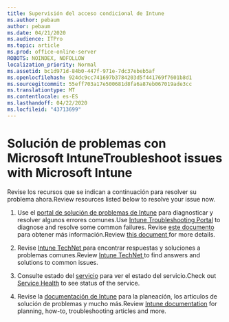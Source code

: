 ```yaml
---
title: Supervisión del acceso condicional de Intune
ms.author: pebaum
author: pebaum
ms.date: 04/21/2020
ms.audience: ITPro
ms.topic: article
ms.prod: office-online-server
ROBOTS: NOINDEX, NOFOLLOW
localization_priority: Normal
ms.assetid: bc1d971d-84b0-447f-971e-7dc37ebeb5af
ms.openlocfilehash: 924dc9cc741697b3784203d5f441769f7601b8d1
ms.sourcegitcommit: 55eff703a17e500681d8fa6a87eb067019ade3cc
ms.translationtype: MT
ms.contentlocale: es-ES
ms.lasthandoff: 04/22/2020
ms.locfileid: "43713699"
---
```

# <a name="troubleshoot-issues-with-microsoft-intune"></a><span data-ttu-id="441d7-102">Solución de problemas con Microsoft Intune</span><span class="sxs-lookup"><span data-stu-id="441d7-102">Troubleshoot issues with Microsoft Intune</span></span>

<span data-ttu-id="441d7-103">Revise los recursos que se indican a continuación para resolver su problema ahora.</span><span class="sxs-lookup"><span data-stu-id="441d7-103">Review resources listed below to resolve your issue now.</span></span>
  
1. <span data-ttu-id="441d7-104">Use el [portal de solución de problemas de Intune](https://devicemanagement.microsoft.com/#blade/Microsoft_Intune_DeviceSettings/TroubleshootBlade) para diagnosticar y resolver algunos errores comunes.</span><span class="sxs-lookup"><span data-stu-id="441d7-104">Use [Intune Troubleshooting Portal](https://devicemanagement.microsoft.com/#blade/Microsoft_Intune_DeviceSettings/TroubleshootBlade) to diagnose and resolve some common failures.</span></span> <span data-ttu-id="441d7-105">Revise [este documento ](https://docs.microsoft.com/intune/help-desk-operators)para obtener más información.</span><span class="sxs-lookup"><span data-stu-id="441d7-105">Review [this document ](https://docs.microsoft.com/intune/help-desk-operators)for more details.</span></span>
    
2. <span data-ttu-id="441d7-106">Revise [Intune TechNet ](https://social.technet.microsoft.com/forums/home?forum=microsoftintuneprod)para encontrar respuestas y soluciones a problemas comunes.</span><span class="sxs-lookup"><span data-stu-id="441d7-106">Review [Intune TechNet ](https://social.technet.microsoft.com/forums/home?forum=microsoftintuneprod)to find answers and solutions to common issues.</span></span>
    
3. <span data-ttu-id="441d7-107">Consulte estado del [servicio](https://portal.office.com/AdminPortal/Home#/servicehealth) para ver el estado del servicio.</span><span class="sxs-lookup"><span data-stu-id="441d7-107">Check out [Service Health](https://portal.office.com/AdminPortal/Home#/servicehealth) to see status of the service.</span></span> 
    
4. <span data-ttu-id="441d7-108">Revise la [documentación de Intune](https://docs.microsoft.com/intune/) para la planeación, los artículos de solución de problemas y mucho más.</span><span class="sxs-lookup"><span data-stu-id="441d7-108">Review [Intune documentation](https://docs.microsoft.com/intune/) for planning, how-to, troubleshooting articles and more.</span></span> 
    


